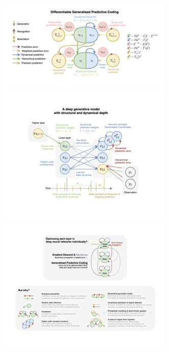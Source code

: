 ![alt Overview](https://github.com/andreofner/pyGPC/blob/master/summary.png)


![alt Overview](https://github.com/andreofner/pyGPC/blob/master/HDM.png)


![alt Overview](https://github.com/andreofner/pyGPC/blob/master/PC.png)
